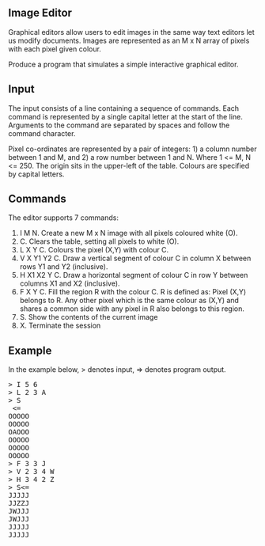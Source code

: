 Image Editor
---

Graphical editors allow users to edit images in the same way text editors let us modify documents.
Images are represented as an M x N array of pixels with each pixel given colour.

Produce a program that simulates a simple interactive graphical editor.

Input
---

The input consists of a line containing a sequence of commands. Each command is represented by a
single capital letter at the start of the line. Arguments to the command are separated by spaces and follow
the command character.

Pixel co-ordinates are represented by a pair of integers: 1) a column number between 1 and M, and 2) a
row number between 1 and N. Where 1 <= M, N <= 250. The origin sits in the upper-left of the table.
Colours are specified by capital letters.

Commands
---

The editor supports 7 commands:

1.   I M N. Create a new M x N image with all pixels coloured white (O).
2.   C. Clears the table, setting all pixels to white (O).
3.   L X Y C. Colours the pixel (X,Y) with colour C.
4.   V X Y1 Y2 C. Draw a vertical segment of colour C in column X between rows Y1 and Y2
(inclusive).
5.   H X1 X2 Y C. Draw a horizontal segment of colour C in row Y between columns X1 and X2
(inclusive).
6.   F  X Y C. Fill the region R with the colour C.  R is defined as: Pixel (X,Y) belongs to R. Any other
pixel which is the same colour as (X,Y) and shares a common side with any pixel in R also belongs
to this region.
7.   S. Show the contents of the current image
8.   X. Terminate the session

Example
---

In the example below, > denotes input, => denotes program output.

<pre>
> I 5 6
> L 2 3 A
> S
 <=
OOOOO
OOOOO
OAOOO
OOOOO
OOOOO
OOOOO
> F 3 3 J
> V 2 3 4 W
> H 3 4 2 Z
> S<=
JJJJJ
JJZZJ
JWJJJ
JWJJJ
JJJJJ
JJJJJ
</pre>
